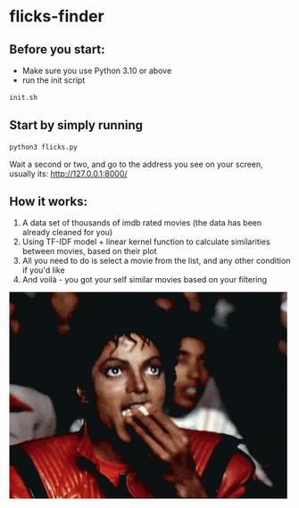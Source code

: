 # flicks-finder

## Before you start:
- Make sure you use Python 3.10 or above
- run the init script
```bash
init.sh
```

## Start by simply running
```bash
python3 flicks.py
```
Wait a second or two, and go to the address you see on your screen, usually its: http://127.0.0.1:8000/

## How it works:

1. A data set of thousands of imdb rated movies (the data has been already cleaned for you)
2. Using TF-IDF model + linear kernel function to calculate similarities between movies, based on their plot
3. All you need to do is select a movie from the list, and any other condition if you'd like
4. And voilà - you got your self similar movies based on your filtering

![Alt text](./static/thiller.gif)
